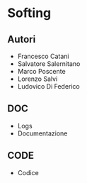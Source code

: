 # Softing

## Autori 

* Francesco Catani
* Salvatore Salernitano
* Marco Poscente 
* Lorenzo Salvi 
* Ludovico Di Federico

## DOC

* Logs 
* Documentazione

## CODE

* Codice



 